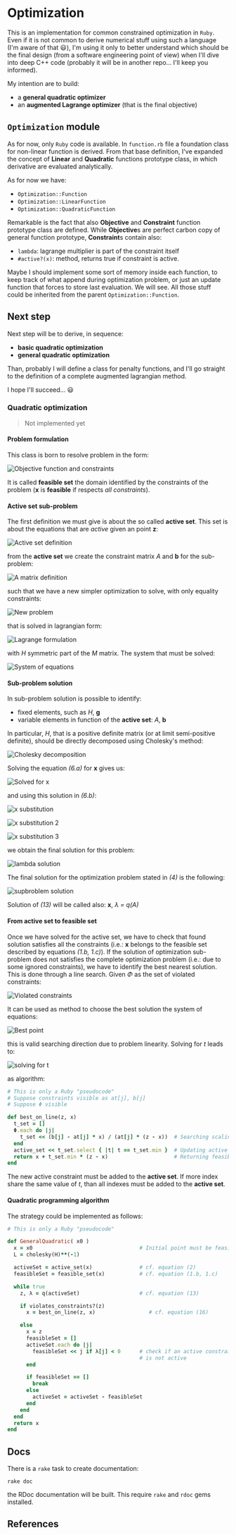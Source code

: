 # Optimization

This is an implementation for common constrained optimization in `Ruby`. Even if it is not common to derive numerical stuff using such a language (I'm aware of that :smiley:), I'm using it only to better understand which should be the final design (from a software engineering point of view) when I'll dive into deep C++ code (probably it will be in another repo... I'll keep you informed).

My intention are to build:

 * a **general quadratic optimizer**
 * an **augmented Lagrange optimizer** (that is the final objective)

## `Optimization` module

As for now, only `Ruby` code is available. In `function.rb` file a foundation class for non-linear function is derived. From that base definition, I've expanded the concept of **Linear** and **Quadratic** functions prototype class, in which derivative are evaluated analytically.

As for now we have:

 * `Optimization::Function`
 * `Optimization::LinearFunction`
 * `Optimization::QuadraticFunction`

Remarkable is the fact that also **Objective** and **Constraint** function prototype class are defined. While **Objective**s are perfect carbon copy of general function prototype, **Constraint**s contain also:

 * `lambda`: lagrange multiplier is part of the constraint itself
 * `#active?(x)`: method, returns true if constraint is active.

Maybe I should implement some sort of memory inside each function, to keep track of what append during optimization problem, or just an update function that forces to store last evaluation. We will see. All those stuff could be inherited from the parent `Optimization::Function`.

## Next step

Next step will be to derive, in sequence:

 * **basic quadratic optimization**
 * **general quadratic optimization**

Than, probably I will define a class for penalty functions, and I'll go straight to the definition of a complete augmented lagrangian method.

I hope I'll succeed... :smiley:

### Quadratic optimization

> Not implemented yet

#### Problem formulation

This class is born to resolve problem in the form:

![Objective function and constraints](.readme/eq_problem.gif)

It is called **feasible set** the domain identified by the constraints of the problem (**x** is **feasible** if respects _all constraints_).

#### Active set sub-problem

The first definition we must give is about the so called **active set**. This set is about the equations that are _active_ given an point **z**:

![Active set definition](.readme/eq_activeset.gif)

from the **active set** we create the constraint matrix _A_ and **b** for the sub-problem:

![A matrix definition](.readme/eq_Amatrix.gif)

such that we have a new simpler optimization to solve, with only equality constraints:

![New problem](.readme/eq_simple_problem.gif)

that is solved in lagrangian form:

![Lagrange formulation](.readme/eq_lagrange_formula.gif)

with _H_ symmetric part of the _M_ matrix. The system that must be solved:

![System of equations](.readme/eq_system_of_eq.gif)

#### Sub-problem solution

In sub-problem solution is possible to identify:

 * fixed elements, such as _H_, **g**
 * variable elements in function of the **active set**: _A_, **b**

In particular, _H_, that is a positive definite matrix (or at limit semi-positive definite), should be directly decomposed using Cholesky's method:

![Cholesky decomposition](.readme/eq_decomposition.gif)

Solving the equation _(6.a)_ for **x** gives us:

![Solved for x](.readme/eq_sol_1eq.gif)

and using this solution in _(6.b)_:

![x substitution](.readme/eq_sol_2eq.gif)

![x substitution 2](.readme/eq_sol_3eq.gif)

![x substitution 3](.readme/eq_sol_4eq.gif)

we obtain the final solution for this problem:

![lambda solution](.readme/eq_sol_5eq.gif)

The final solution for the optimization problem stated in _(4)_ is the following:

![supbroblem solution](.readme/eq_system_solution.gif)

Solution of _(13)_ will be called also: **x**, _λ = q(A)_

#### From active set to feasible set

Once we have solved for the active set, we have to check that found solution satisfies all the constraints (i.e.: **x** belongs to the feasible set described by equations _(1.b, 1.c)_). If the solution of optimization sub-problem does not satisfies the complete optimization problem (i.e.: due to some ignored constraints), we have to identify the best nearest solution. This is done through a line search. Given _Φ_ as the set of violated constraints:

![Violated constraints](.readme/eq_violated_cnt.gif)

It can be used as method to choose the best solution the system of equations:

![Best point](.readme/eq_best_solution.gif)

this is valid searching direction due to problem linearity. Solving for _t_ leads to:

![solving for t](.readme/eq_t_solution.gif)

as algorithm:

```ruby
# This is only a Ruby "pseudocode"
# Suppose constraints visible as at[j], b[j]
# Suppose Φ visible

def best_on_line(z, x)
  t_set = []
  Φ.each do |j|
    t_set << (b[j] - at[j] * x) / (at[j] * (z - x))  # Searching scaling factor
  end
  active_set << t_set.select { |t| t == t_set.min }  # Updating active set
  return x + t_set.min * (z - x)                     # Returning feasible point
end
```

The new active constraint must be added to the **active set**. If more index share the same value of _t_, than all indexes must be added to the **active set**.

#### Quadratic programming algorithm

The strategy could be implemented as follows:

``` ruby
# This is only a Ruby "pseudocode"

def GeneralQuadratic( x0 )
  x = x0                                  # Initial point must be feasible
  L = cholesky(H)**(-1)

  activeSet = active_set(x)               # cf. equation (2)
  feasibleSet = feasible_set(x)           # cf. equation (1.b, 1.c)

  while true
    z, λ = q(activeSet)                   # cf. equation (13)

    if violates_constraints?(z)
      x = best_on_line(z, x)                 # cf. equation (16)

    else
      x = z
      feasibleSet = []
      activeSet.each do |j|
        feasibleSet << j if λ[j] < 0      # check if an active constraint
                                          # is not active
      end

      if feasibleSet == []
        break
      else
        activeSet = activeSet - feasibleSet
      end
    end
  end
  return x
end
```

## Docs

There is a `rake` task to create documentation:

```
rake doc
```

the RDoc documentation will be built. This require `rake` and `rdoc` gems installed.

## References
